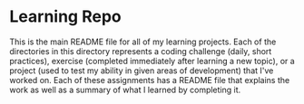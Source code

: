 Learning Repo 
====================

This is the main README file for all of my learning projects.
Each of the directories in this directory represents a coding challenge (daily, short practices), 
exercise (completed immediately after learning a new topic), 
or a project (used to test my ability in given areas of development) that I've worked on. 
Each of these assignments has a README file that explains the work as well as a summary of what 
I learned by completing it.  
